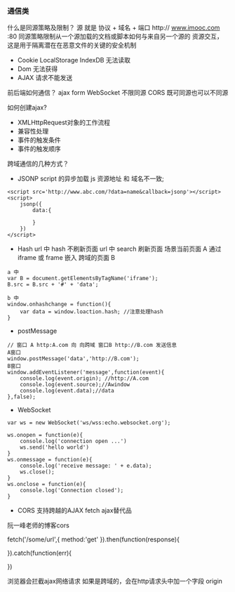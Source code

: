 ### 通信类

什么是同源策略及限制？
源 就是  协议 + 域名 + 端口
http:// www.imooc.com :80
同源策略限制从一个源加载的文档或脚本如何与来自另一个源的
资源交互，这是用于隔离潜在在恶意文件的关键的安全机制
- Cookie LocalStorage IndexDB 无法读取
- Dom 无法获得
- AJAX 请求不能发送

前后端如何通信？
ajax
form
WebSocket 不限同源
CORS 既可同源也可以不同源

如何创建ajax?
- XMLHttpRequest对象的工作流程
- 兼容性处理
- 事件的触发条件
- 事件的触发顺序

跨域通信的几种方式？
- JSONP
script 的异步加载
js 资源地址 和 域名不一致;
```
<script src='http://www.abc.com/?data=name&callback=jsonp'></script>
<script>
	jsonp({
		data:{

		}
	})
</script>
```

- Hash
url 中 hash 不刷新页面
url 中 search 刷新页面
场景当前页面 A 通过 iframe 或 frame 嵌入 跨域的页面 B
```
a 中
var B = document.getElementsByTagName('iframe');
B.src = B.src + '#' + 'data';

b 中
window.onhashchange = function(){
	var data = window.loaction.hash; //注意处理hash 
}

```

- postMessage
```
// 窗口 A http:A.com 向 向跨域 窗口B http://B.com 发送信息
A窗口
window.postMessage('data','http://B.com');
B窗口
window.addEventListener('message',function(event){
	console.log(event.origin); //http://A.com
	console.log(event.source);//Awindow
	console.log(event.data);//data	
},false);

```
- WebSocket

```
var ws = new WebSocket('ws/wss:echo.websocket.org');

ws.onopen = function(e){
	console.log('connection open ...')
	ws.send('hello world')
}
ws.onmessage = function(e){
	console.log('receive message: ' + e.data);
	ws.close();
}
ws.onclose = function(e){
	console.log('Connection closed');
}
```

- CORS
支持跨越的AJAX
fetch ajax替代品

阮一峰老师的博客cors

fetch('/some/url',{
	method:'get'
}).then(function(response){
	
}).catch(function(err){
	
})

浏览器会拦截ajax网络请求
如果是跨域的，会在http请求头中加一个字段 origin




